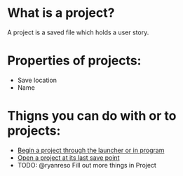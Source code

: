 # What is a project?

A project is a saved file which holds a user story. 

# Properties of projects:

- Save location 
- Name

# Thigns you can do with or to projects:

- [Begin a project through the launcher or in program]()
- [Open a project at its last save point]()
- TODO: @ryanreso Fill out more things in Project
